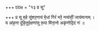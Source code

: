 +++
title = "१३ प्र सू"

+++
प्र सू म॒हे सु॑शर॒णाय॑ मे॒धां गिरं॑ भरे॒ नव्य॑सीं॒ जाय॑मानाम् ।  
य आ॑ह॒ना दु॑हि॒तुर्व॒क्षणा॑सु रू॒पा मि॑ना॒नो अकृ॑णोदि॒दं नः॑ ॥